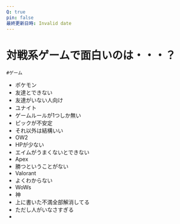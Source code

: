 ```yaml
---
Q: true
pin: false
最終更新日時: Invalid date
---
```

# 対戦系ゲームで面白いのは・・・？

`#ゲーム`

- ポケモン  
- 友達とできない  
- 友達がいない人向け  
- ユナイト  
- ゲームルールが1つしか無い  
- ピックが不安定  
- それ以外は結構いい  
- OW2  
- HPが少ない  
- エイムがうまくないとできない  
- Apex  
- 勝つということがない  
- Valorant  
- よくわからない  
- WoWs  
- 神  
- 上に書いた不満全部解消してる  
- ただし人がいなさすぎる  
-